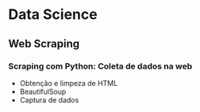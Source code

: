 # Data Science

## Web Scraping
### Scraping com Python: Coleta de dados na web
 - Obtenção e limpeza de HTML
 - BeautifulSoup
 - Captura de dados
